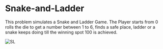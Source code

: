 # Snake-and-Ladder
This problem simulates a Snake and Ladder Game. The Player starts from 0 rolls the die to get a number between 1 to 6, finds a safe place, ladder or a snake keeps doing till the winning spot 100 is achieved.




![SL](https://user-images.githubusercontent.com/55086085/87464060-1f0e9280-c630-11ea-8c26-d8d2c3458280.gif)
